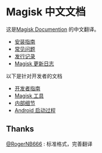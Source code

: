 # Magisk 中文文档

这是[Magisk Documention](https://topjohnwu.github.io/Magisk/) 的中文翻译。
- [安装指南](install.md)
- [常见问题](faq.md)
- [发行记录](releases/index.md)
- [Magisk 更新日志](changes.md)

以下是针对开发者的文档

- [开发者指南](guides.md)
- [Magisk 工具](tools.md)
- [内部细节](details.md)
- [Android 启动过程](boot.md)
 ## Thanks
 [@RogerNB666](https://github.com/RogerNB666) : 标准格式，完善翻译
